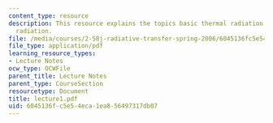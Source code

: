 ```yaml
---
content_type: resource
description: This resource explains the topics basic thermal radiation concepts, blackbody
  radiation.
file: /media/courses/2-58j-radiative-transfer-spring-2006/6045136fc5e54eca1ea856497317db07_lecture1.pdf
file_type: application/pdf
learning_resource_types:
- Lecture Notes
ocw_type: OCWFile
parent_title: Lecture Notes
parent_type: CourseSection
resourcetype: Document
title: lecture1.pdf
uid: 6045136f-c5e5-4eca-1ea8-56497317db07
---
```

